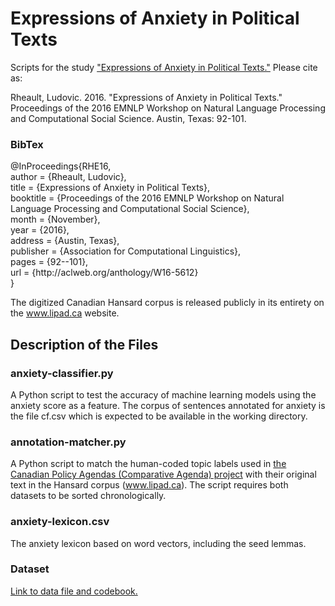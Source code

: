 <h1> Expressions of Anxiety in Political Texts </h1>

Scripts for the study <a href="http://aclweb.org/anthology/W16-5612">"Expressions of Anxiety in Political Texts."</a>  Please cite as:

Rheault, Ludovic. 2016. "Expressions of Anxiety in Political Texts." Proceedings of the 2016 EMNLP Workshop on Natural Language Processing and Computational Social Science.  Austin, Texas: 92-101. 

<h3> BibTex </h3>
@InProceedings{RHE16, <br>
  author    = {Rheault, Ludovic}, <br>
  title     = {Expressions of Anxiety in Political Texts}, <br>
  booktitle = {Proceedings of the 2016 EMNLP Workshop on Natural Language Processing and Computational Social Science},<br>
  month     = {November},<br>
  year      = {2016},<br>
  address   = {Austin, Texas},<br>
  publisher = {Association for Computational Linguistics},<br>
  pages     = {92--101},<br>
  url       = {http://aclweb.org/anthology/W16-5612}<br>
}<br>

The digitized Canadian Hansard corpus is released publicly in its entirety on the <a href='www.lipad.ca'>www.lipad.ca website</a>. 

<h2> Description of the Files </h2>

<h3> anxiety-classifier.py </h3>

A Python script to test the accuracy of machine learning models using the anxiety score as a feature.  The corpus of sentences annotated for anxiety is the file cf.csv which is expected to be available in the working directory.

<h3> annotation-matcher.py </h3>

A Python script to match the human-coded topic labels used in <a href='http://www.snsoroka.com/data.html'>the Canadian Policy Agendas (Comparative Agenda) project</a> with their original text in the Hansard corpus (www.lipad.ca).  The script requires both datasets to be sorted chronologically.

<h3> anxiety-lexicon.csv </h3>

The anxiety lexicon based on word vectors, including the seed lemmas.

<h3> Dataset </h3>

<a href='http://ludovicrheault.weebly.com/uploads/3/9/4/0/39408253/anxiety-data.tar.gz'>Link to data file and codebook.</a>
